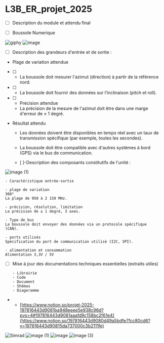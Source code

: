# L3B_ER_projet_2025
- [ ] Description du module et attendu final
- [ ] Boussole Numerique


![giphy](https://github.com/user-attachments/assets/ea8b82f7-b06d-4fa1-941a-0d6f28ae3bde)  ![image](https://github.com/user-attachments/assets/73772ac3-c29a-4dd1-940a-bab488e4cb58)   



- [ ] Description des grandeurs d'entrée et de sortie :

- Plage de variation attendue
- [ ] - La boussole doit mesurer l'azimut (direction) à partir de la référence nord.
- [ ] - La boussole doit fournir des données sur l’inclinaison (pitch et roll).

- [ ] - Précision attendue
  - La précision de la mesure de l'azimut doit être dans une marge d'erreur de ± 1 degré.
 
- Résultat attendu

  - Les données doivent être disponibles en temps réel avec un taux de transmission spécifique (par exemple, toutes les secondes).

  - La boussole doit être compatible avec d'autres systèmes à bord (GPS) via le bus de communication.
      

  - [ ]-Description des composants constitutifs de l'unité :

![image (1)](https://github.com/user-attachments/assets/581d49aa-7957-4e9b-ab17-d8e5a4e88368) 

    - Caractéristique entrée-sortie 
    
    - plage de variation 
    360°
    La plage de 950 à 2 150 MHz.
    
    - précision, résolution, limitation 
    La précision de ± 1 degré, 3 axes.
    
    - Type de bus 
    La boussole doit envoyer des données via un protocole spécifique (CAN).
    
    - ports utilisés 
    Spécification du port de communication utilisé (I2C, SPI).
  
    - alimentation et consommation 
    Alimentation 3,3V / 5V
    
- [ ] Mise à jour des documentations techniques essentielles (extraits utiles)
      
      - Librairie
      - Code 
      - Document
      - Shémas
      - Diageramme
      
- - [https://www.notion.so/projet-2025-197816443d9081ba948eeee5e938c96d?pvs=4#197816443d9081aaafd9c158bc2f61e4](https://www.notion.so/197816443d9080d49a5bdfe7fcc80cd6?v=197816443d90815da737000c3b2111fe)

![Simrad](https://github.com/user-attachments/assets/b6952812-5b2d-4aef-9d59-44da2bc17021) 
![image (1)](https://github.com/user-attachments/assets/eeacb874-839d-4228-b7e2-f07903657834)
![image](https://github.com/user-attachments/assets/ca09f6a8-c5cc-4d98-a814-75806c835e56)
![image (3)](https://github.com/user-attachments/assets/b5e0704d-11c7-400f-a912-94247f484924)

